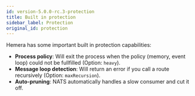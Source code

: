 ```yaml
---
id: version-5.0.0-rc.3-protection
title: Built in protection
sidebar_label: Protection
original_id: protection
---
```


Hemera has some important built in protection capabilities:

* **Process policy**: Will exit the process when the policy (memory, event loop) could not be fullfilled (Option: `heavy`).
* **Message loop detection**: Will return an error if you call a route recursively (Option: `maxRecursion`).
* **Auto-pruning**: NATS automatically handles a slow consumer and cut it off.
